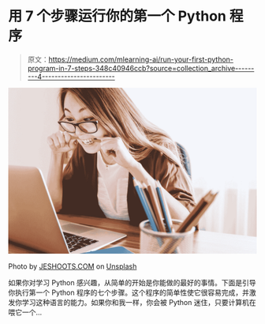# 用 7 个步骤运行你的第一个 Python 程序

> 原文：<https://medium.com/mlearning-ai/run-your-first-python-program-in-7-steps-348c40946ccb?source=collection_archive---------4----------------------->

![](img/39d7f255f8c2bb7d4a87168f44238ffc.png)

Photo by [JESHOOTS.COM](https://unsplash.com/@jeshoots?utm_source=medium&utm_medium=referral) on [Unsplash](https://unsplash.com?utm_source=medium&utm_medium=referral)

如果你对学习 Python 感兴趣，从简单的开始是你能做的最好的事情。下面是引导你执行第一个 Python 程序的七个步骤。这个程序的简单性使它很容易完成，并激发你学习这种语言的能力。如果你和我一样，你会被 Python 迷住，只要计算机在喂它一个…
